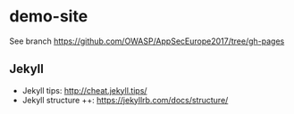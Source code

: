 # demo-site

See branch https://github.com/OWASP/AppSecEurope2017/tree/gh-pages

## Jekyll

* Jekyll tips: http://cheat.jekyll.tips/
* Jekyll structure ++: https://jekyllrb.com/docs/structure/
